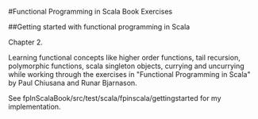 #Functional Programming in Scala Book Exercises

##Getting started with functional programming in Scala

Chapter 2.

Learning functional concepts like higher order functions,
tail recursion, polymorphic functions, scala singleton
objects, currying and uncurrying while working through
the exercises in "Functional Programming in Scala" by
Paul Chiusana and Runar Bjarnason.

See fpInScalaBook/src/test/scala/fpinscala/gettingstarted
for my implementation.
